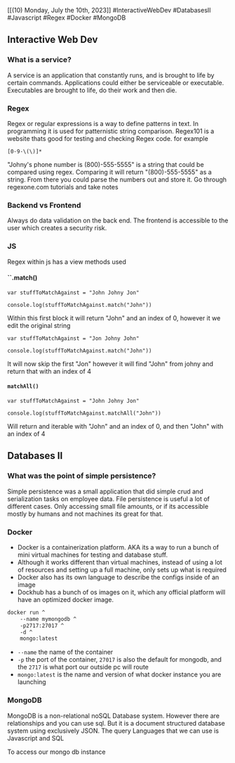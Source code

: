 [[(10) Monday, July the 10th, 2023]] #InteractiveWebDev #DatabasesII #Javascript #Regex #Docker #MongoDB
## Interactive Web Dev
### What is a service?
A service is an application that constantly runs, and is brought to life by certain commands. Applications could either be serviceable or executable. Executables are brought to life, do their work and then die. 

### Regex
Regex or regular expressions is a way to define patterns in text. In programming it is used for patternistic string comparison. Regex101 is a website thats good for testing and checking Regex code. for example
```Regex
[0-9-\(\)]*
```
"Johny's phone number is (800)-555-5555" is a string that could be compared using regex. Comparing it will return "(800)-555-5555" as a string. From there you could parse the numbers out and store it. Go through regexone.com tutorials and take notes 

### Backend vs Frontend
Always do data validation on the back end. The frontend is accessible to the user which creates a security risk.

### JS
Regex within js has a view methods used
#### ``.match()
```JS
var stuffToMatchAgainst = "John Johny Jon"

console.log(stuffToMatchAgainst.match("John"))
```
Within this first block it will return "John" and an index of 0, however it we edit the original string
```JS
var stuffToMatchAgainst = "Jon Johny John"

console.log(stuffToMatchAgainst.match("John"))
```
It will now skip the first "Jon" however it will find "John" from johny and return that with an index of 4
#### `matchAll()`
```JS
var stuffToMatchAgainst = "John Johny Jon"

console.log(stuffToMatchAgainst.matchAll("John"))
```
Will return and iterable with "John" and an index of 0, and then "John" with an index of 4

## Databases II
### What was the point of simple persistence?
Simple persistence was a small application that did simple crud and serialization tasks on employee data. File persistence is useful a lot of different cases. Only accessing small file amounts, or if its accessible mostly by humans and not machines its great for that. 

### Docker
- Docker is a containerization platform. AKA its a way to run a bunch of mini virtual machines for testing and database stuff.
- Although it works different than virtual machines, instead of using a lot of resources and setting up a full machine, only sets up what is required 
- Docker also has its own language to describe the configs inside of an image
- Dockhub has a bunch of os images on it, which any official platform will have an optimized docker image.
```cmd
docker run ^
	--name mymongodb ^
	-p2717:27017 ^
	-d ^
	mongo:latest
```
- `--name` the name of the container
- `-p` the port of the container, `27017` is also the default for mongodb, and the `2717` is what port our outside pc will route
- `mongo:latest` is the name and version of what docker instance you are launching

### MongoDB
MongoDB is a non-relational noSQL Database system. However there are relationships and you can use sql. But it is a document structured database system using exclusively JSON.  The query Languages that we can use is Javascript and SQL

To access our mongo db instance 